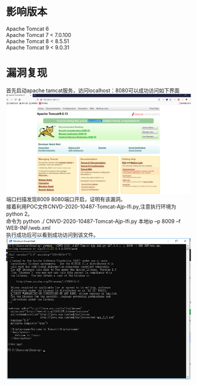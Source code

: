 # 影响版本</br>
Apache Tomcat 6</br>
Apache Tomcat 7 < 7.0.100</br>
Apache Tomcat 8 < 8.5.51</br>
Apache Tomcat 9 < 9.0.31</br>
# 漏洞复现</br>
首先启动apache tamcat服务，访问localhost：8080可以成功访问如下界面
![1](./1.png)</br>
端口扫描发现8009 8080端口开启，证明有该漏洞。</br>
接着利用POC文件CNVD-2020-10487-Tomcat-Ajp-lfi.py,注意执行环境为python 2。</br>
命令为 python ./ CNVD-2020-10487-Tomcat-Ajp-lfi.py 本地ip –p 8009 –f WEB-INF/web.xml</br>
执行成功后可以看到成功访问到该文件。</br>
![2](./2.png)</br>


